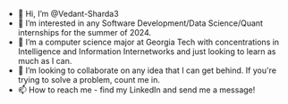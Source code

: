 - 👋 Hi, I’m @Vedant-Sharda3
- 👀 I’m interested in any Software Development/Data Science/Quant internships for the summer of 2024.
- 🌱 I’m a computer science major at Georgia Tech with concentrations in Intelligence and Information Internetworks and just looking to learn as much as I can.
- 💞️ I’m looking to collaborate on any idea that I can get behind. If you're trying to solve a problem, count me in.
- 📫 How to reach me - find my LinkedIn and send me a message!

<!---
Vedant-Sharda3/Vedant-Sharda3 is a ✨ special ✨ repository because its `README.md` (this file) appears on your GitHub profile.
You can click the Preview link to take a look at your changes.
--->
